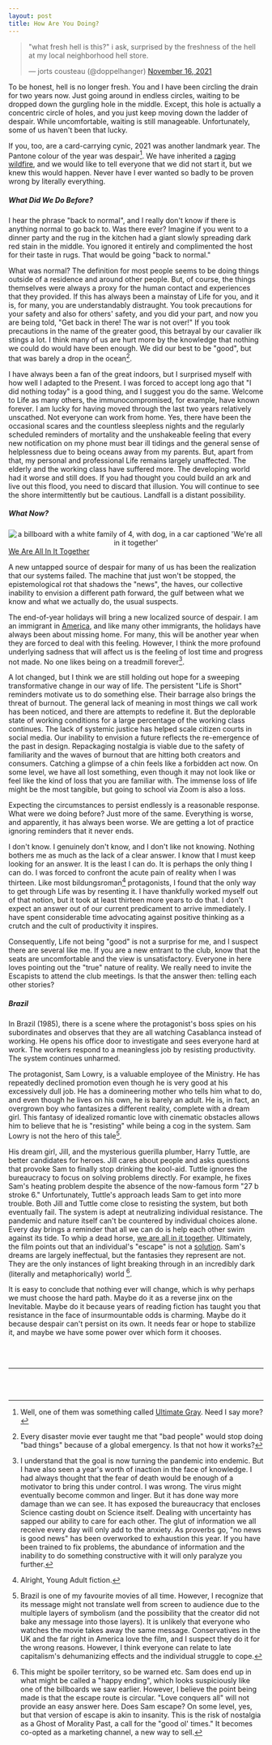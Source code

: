 ```yaml
---
layout: post
title: How Are You Doing?
---
```


<blockquote class="twitter-tweet" data-dnt="true" data-theme="light"><p lang="en" dir="ltr">&quot;what fresh hell is this?&quot; i ask, surprised by the freshness of the hell at my local neighborhood hell store.</p>&mdash; jorts cousteau (@doppelhanger) <a href="https://twitter.com/doppelhanger/status/1460663404780310536?ref_src=twsrc%5Etfw">November 16, 2021</a></blockquote> <script async src="https://platform.twitter.com/widgets.js" charset="utf-8"></script> 

To be honest, hell is no longer fresh. You and I have been circling the drain for two years now. Just going around in endless circles, waiting to be dropped down the gurgling hole in the middle. Except, this hole is actually a concentric circle of holes, and you just keep moving down the ladder of despair. While uncomfortable, waiting is still manageable. Unfortunately, some of us haven't been that lucky. 

If you, too, are a card-carrying cynic, 2021 was another landmark year. The Pantone colour of the year was despair[^1]. We have inherited a [raging wildfire](https://twitter.com/doppelhanger/status/1373305423323750404), and we would like to tell everyone that we did not start it, but we knew this would happen. Never have I ever wanted so badly to be proven wrong by literally everything. 


##### What Did We Do Before?


I hear the phrase "back to normal", and I really don't know if there is anything normal to go back to. Was there ever? Imagine if you went to a dinner party and the rug in the kitchen had a giant slowly spreading dark red stain in the middle. You ignored it entirely and complimented the host for their taste in rugs. That would be going "back to normal." 

What was normal? The definition for most people seems to be doing things outside of a residence and around other people. But, of course, the things themselves were always a proxy for the human contact and experiences that they provided. If this has always been a mainstay of Life for you, and it is, for many, you are understandably distraught. You took precautions for your safety and also for others' safety, and you did your part, and now you are being told, "Get back in there! The war is not over!" If you took precautions in the name of the greater good, this betrayal by our cavalier ilk stings a lot. I think many of us are hurt more by the knowledge that nothing we could do would have been enough. We did our best to be "good", but that was barely a drop in the ocean[^2]. 

I have always been a fan of the great indoors, but I surprised myself with how well I adapted to the Present. I was forced to accept long ago that "I did nothing today" is a good thing, and I suggest you do the same. Welcome to Life as many others, the immunocompromised, for example, have known forever. I am lucky for having moved through the last two years relatively unscathed. Not everyone can work from home. Yes, there have been the occasional scares and the countless sleepless nights and the regularly scheduled reminders of mortality and the unshakeable feeling that every new notification on my phone must bear ill tidings and the general sense of helplessness due to being oceans away from my parents. But, apart from that, my personal and professional Life remains largely unaffected. The elderly and the working class have suffered more. The developing world had it worse and still does. If you had thought you could build an ark and live out this flood, you need to discard that illusion. You will continue to see the shore intermittently but be cautious. Landfall is a distant possibility. 


##### What Now?


<div style="text-align:center"><img src="https://images.squarespace-cdn.com/content/v1/574dee333c44d82a049dbc44/1464746251176-K3NM0OWPLMEC5SUGKBCE/image-asset.jpeg?format=1500w" alt="a billboard with a white family of 4, with dog, in a car captioned 'We're all in it together'"></div><div><a href='https://fairpay.org.uk/82/The_Political_Origin_of_the_Phrase__%27We%27re_All_in_it_Together%2782_1.html' target='_blank'>We Are All In It Together</a></div>

A new untapped source of despair for many of us has been the realization that our systems failed. The machine that just won't be stopped, the epistemological rot that shadows the "news", the haves, our collective inability to envision a different path forward, the gulf between what we know and what we actually do, the usual suspects. 

The end-of-year holidays will bring a new localized source of despair. I am an immigrant in [America](https://www.youtube.com/watch?app=desktop&v=Pq98n2j75XA), and like many other immigrants, the holidays have always been about missing home. For many, this will be another year when they are forced to deal with this feeling. However, I think the more profound underlying sadness that will affect us is the feeling of lost time and progress not made. No one likes being on a treadmill forever[^3]. 

A lot changed, but I think we are still holding out hope for a sweeping transformative change in our way of life. The persistent "Life is Short" reminders motivate us to do something else. Their barrage also brings the threat of burnout. The general lack of meaning in most things we call work has been noticed, and there are attempts to redefine it. But the deplorable state of working conditions for a large percentage of the working class continues. The lack of systemic justice has helped scale citizen courts in social media. Our inability to envision a future reflects the re-emergence of the past in design. Repackaging nostalgia is viable due to the safety of familiarity and the waves of burnout that are hitting both creators and consumers. Catching a glimpse of a chin feels like a forbidden act now. On some level, we have all lost something, even though it may not look like or feel like the kind of loss that you are familiar with. The immense loss of life might be the most tangible, but going to school via Zoom is also a loss. 

Expecting the circumstances to persist endlessly is a reasonable response. What were we doing before? Just more of the same. Everything is worse, and apparently, it has always been worse. We are getting a lot of practice ignoring reminders that it never ends. 

I don't know. I genuinely don't know, and I don't like not knowing. Nothing bothers me as much as the lack of a clear answer. I know that I must keep looking for an answer. It is the least I can do. It is perhaps the only thing I can do. I was forced to confront the acute pain of reality when I was thirteen. Like most bildungsroman[^4] protagonists, I found that the only way to get through Life was by resenting it. I have thankfully worked myself out of that notion, but it took at least thirteen more years to do that. I don't expect an answer out of our current predicament to arrive immediately. I have spent considerable time advocating against positive thinking as a crutch and the cult of productivity it inspires. 

Consequently, Life not being "good" is not a surprise for me, and I suspect there are several like me. If you are a new entrant to the club, know that the seats are uncomfortable and the view is unsatisfactory. Everyone in here loves pointing out the "true" nature of reality. We really need to invite the Escapists to attend the club meetings. Is that the answer then: telling each other stories? 

##### Brazil

In Brazil (1985), there is a scene where the protagonist's boss spies on his subordinates and observes that they are all watching Casablanca instead of working. He opens his office door to investigate and sees everyone hard at work. The workers respond to a meaningless job by resisting productivity. The system continues unharmed. 

The protagonist, Sam Lowry, is a valuable employee of the Ministry. He has repeatedly declined promotion even though he is very good at his excessively dull job. He has a domineering mother who tells him what to do, and even though he lives on his own, he is barely an adult. He is, in fact, an overgrown boy who fantasizes a different reality, complete with a dream girl. This fantasy of idealized romantic love with cinematic obstacles allows him to believe that he is "resisting" while being a cog in the system. Sam Lowry is not the hero of this tale[^5]. 

His dream girl, Jill, and the mysterious guerilla plumber, Harry Tuttle, are better candidates for heroes. Jill cares about people and asks questions that provoke Sam to finally stop drinking the kool-aid. Tuttle ignores the bureaucracy to focus on solving problems directly. For example, he fixes Sam's heating problem despite the absence of the now-famous form "27 b stroke 6." Unfortunately, Tuttle's approach leads Sam to get into more trouble. Both Jill and Tuttle come close to resisting the system, but both eventually fail. The system is adept at neutralizing individual resistance. The pandemic and nature itself can't be countered by individual choices alone. Every day brings a reminder that all we can do is help each other swim against its tide. To whip a dead horse, [we are all in it together](https://twitter.com/ascaIons/status/1465299392626368512). Ultimately, the film points out that an individual's "escape" is not a [solution](https://twitter.com/doppelhanger/status/1298861812247486464). Sam's dreams are largely ineffectual, but the fantasies they represent are not. They are the only instances of light breaking through in an incredibly dark (literally and metaphorically) world [^6]. 

It is easy to conclude that nothing ever will change, which is why perhaps we must choose the hard path. Maybe do it as a reverse jinx on the Inevitable. Maybe do it because years of reading fiction has taught you that resistance in the face of insurmountable odds is charming. Maybe do it because despair can't persist on its own. It needs fear or hope to stabilize it, and maybe we have some power over which form it chooses. 


<br/><br/>

---

<br/><br/>

[^1]: Well, one of them was something called [Ultimate Gray](https://www.pantone.com/color-of-the-year-2021). Need I say more? 

[^2]: Every disaster movie ever taught me that "bad people" would stop doing "bad things" because of a global emergency. Is that not how it works? 

[^3]: I understand that the goal is now turning the pandemic into endemic. But I have also seen a year's worth of inaction in the face of knowledge. I had always thought that the fear of death would be enough of a motivator to bring this under control. I was wrong. The virus might eventually become common and linger. But it has done way more damage than we can see. It has exposed the bureaucracy that encloses Science casting doubt on Science itself. Dealing with uncertainty has sapped our ability to care for each other. The glut of information we all receive every day will only add to the anxiety. As proverbs go, "no news is good news" has been overworked to exhaustion this year. If you have been trained to fix problems, the abundance of information and the inability to do something constructive with it will only paralyze you further. 

[^4]: Alright, Young Adult fiction. 
 
[^5]: Brazil is one of my favourite movies of all time. However, I recognize that its message might not translate well from screen to audience due to the multiple layers of symbolism (and the possibility that the creator did not bake any message into those layers). It is unlikely that everyone who watches the movie takes away the same message. Conservatives in the UK and the far right in America love the film, and I suspect they do it for the wrong reasons. However, I think everyone can relate to late capitalism's dehumanizing effects and the individual struggle to cope. 

[^6]: This might be spoiler territory, so be warned etc. Sam does end up in what might be called a "happy ending", which looks suspiciously like one of the billboards we saw earlier. However, I believe the point being made is that the escape route is circular. "Love conquers all" will not provide an easy answer here. Does Sam escape? On some level, yes, but that version of escape is akin to insanity. This is the risk of nostalgia as a Ghost of Morality Past, a call for the "good ol' times." It becomes co-opted as a marketing channel, a new way to sell. 